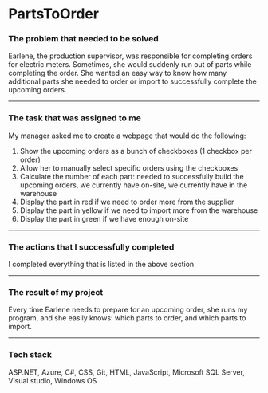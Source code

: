 # PartsToOrder

### The problem that needed to be solved
Earlene, the production supervisor, was responsible for completing orders for electric meters. Sometimes, she would suddenly run out of parts while completing the order. She wanted an easy way to know how many additional parts she needed to order or import to successfully complete the upcoming orders.
__________________________________________________

### The task that was assigned to me
My manager asked me to create a webpage that would do the following:
1. Show the upcoming orders as a bunch of checkboxes (1 checkbox per order)
2. Allow her to manually select specific orders using the checkboxes
3. Calculate the number of each part: needed to successfully build the upcoming orders, we currently have on-site, we currently have in the warehouse
4. Display the part in red if we need to order more from the supplier
5. Display the part in yellow if we need to import more from the warehouse
6. Display the part in green if we have enough on-site
__________________________________________________

### The actions that I successfully completed
I completed everything that is listed in the above section
__________________________________________________

### The result of my project
Every time Earlene needs to prepare for an upcoming order, she runs my program, and she easily knows: which parts to order, and which parts to import.
__________________________________________________

### Tech stack

ASP.NET, Azure, C#, CSS, Git, HTML, JavaScript, Microsoft SQL Server, Visual studio, Windows OS

